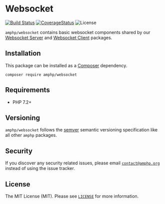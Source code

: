 # Websocket

[![Build Status](https://img.shields.io/travis/amphp/websocket/master.svg?style=flat-square)](https://travis-ci.org/amphp/websocket)
[![CoverageStatus](https://img.shields.io/coveralls/amphp/websocket/master.svg?style=flat-square)](https://coveralls.io/github/amphp/websocket?branch=master)
![License](https://img.shields.io/badge/license-MIT-blue.svg?style=flat-square)

`amphp/websocket` contains basic websocket components shared by our [Websocket Server](https://github.com/amphp/websocket-server) and [Websocket Client](https://github.com/amphp/websocket-client) packages.

## Installation

This package can be installed as a [Composer](https://getcomposer.org/) dependency.

```
composer require amphp/websocket
```

## Requirements

* PHP 7.2+

## Versioning

`amphp/websocket` follows the [semver](http://semver.org/) semantic versioning specification like all other `amphp` packages.

## Security

If you discover any security related issues, please email [`contact@amphp.org`](mailto:contact@amphp.org) instead of using the issue tracker.

## License

The MIT License (MIT). Please see [`LICENSE`](./LICENSE) for more information.
